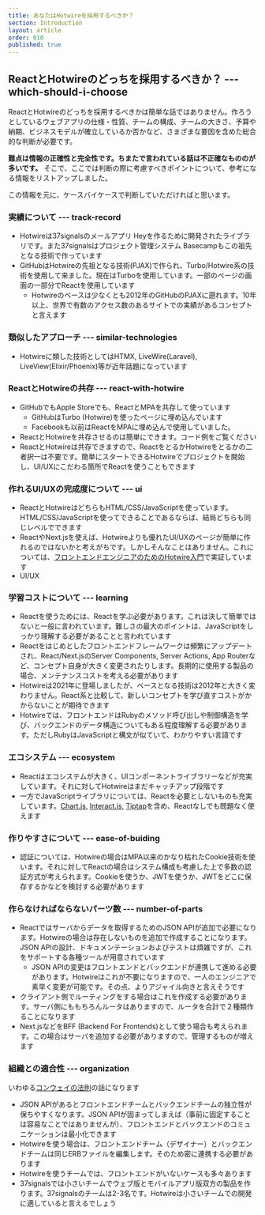 ```yaml
---
title: あなたはHotwireを採用するべきか？
section: Introduction
layout: article
order: 010
published: true
---
```


## ReactとHotwireのどっちを採用するべきか？ --- which-should-i-choose

ReactとHotwireのどっちを採用するべきかは簡単な話ではありません。作ろうとしているウェブアプリの仕様・性質、チームの構成、チームの大きさ、予算や納期、ビジネスモデルが確立しているか否かなど、さまざまな要因を含めた総合的な判断が必要です。

**難点は情報の正確性と完全性です。ちまたで言われている話は不正確なもののが多いです。** そこで、ここでは判断の際に考慮すべきポイントについて、参考になる情報をリストアップしました。

この情報を元に、ケースバイケースで判断していただければと思います。

### 実績について --- track-record

* Hotwireは37signalsのメールアプリ Heyを作るために開発されたライブラリです。また37signalsはプロジェクト管理システム Basecampもこの祖先となる技術で作っています
* GitHubはHotwireの先祖となる技術(PJAX)で作られ、Turbo/Hotwire系の技術を使用して来ました。現在はTurboを使用しています。一部のページの画面の一部分でReactを使用しています
    * Hotwireのベースは少なくとも2012年のGitHubのPJAXに遡れます。10年以上、世界で有数のアクセス数のあるサイトでの実績があるコンセプトと言えます

### 類似したアプローチ --- similar-technologies

* Hotwireに類した技術としてはHTMX, LiveWire(Laravel), LiveView(Elixir/Phoenix)等が近年話題になっています

### ReactとHotwireの共存 --- react-with-hotwire

* GitHubでもApple Storeでも、ReactとMPAを共存して使っています
    * GitHubはTurbo (Hotwire)を使ったページに埋め込んでいます
    * Facebookも以前はReactをMPAに埋め込んで使用していました。
* ReactとHotwireを共存させるのは簡単にできます。コード例をご覧ください
* ReactとHotwireは共存できますので、ReactをとるかHotwireをとるかの二者択一は不要です。簡単にスタートできるHotwireでプロジェクトを開始し、UI/UXにこだわる箇所でReactを使うこともできます

### 作れるUI/UXの完成度について --- ui

* ReactとHotwireはどちらもHTML/CSS/JavaScriptを使っています。HTML/CSS/JavaScriptを使ってできることであるならば、結局どちらも同じレベルでできます
* ReactやNext.jsを使えば、Hotwireよりも優れたUI/UXのページが簡単に作れるのではないかと考えがちです。しかしそんなことはありません。これについては、[フロントエンドエンジニアのためのHotwire入門](https://hotwire-n-next.castle104.com)で実証しています
* UI/UX

### 学習コストについて --- learning

* Reactを使うためには、Reactを学ぶ必要があります。これは決して簡単ではないと一般に言われています。難しさの最大のポイントは、JavaScriptをしっかり理解する必要があることと言われています
* Reactをはじめとしたフロントエンドフレームワークは頻繁にアップデートされ、React/Next.jsのServer Components, Server Actions, App Routerなど、コンセプト自身が大きく変更されたりします。長期的に使用する製品の場合、メンテナンスコストを考える必要があります
* Hotwireは2021年に登場しましたが、ベースとなる技術は2012年と大きく変わりません。React系と比較して、新しいコンセプトを学び直すコストがかからないことが期待できます
* Hotwireでは、フロントエンドはRubyのメソッド呼び出しや制御構造を学び、バックエンドのデータ構造についてもある程度理解する必要があります。ただしRubyはJavaScriptと構文が似ていて、わかりやすい言語です

### エコシステム --- ecosystem

* Reactはエコシステムが大きく、UIコンポーネントライブラリーなどが充実しています。それに対してHotwireはまだキャッチアップ段階です
* 一方でJavaScriptライブラリについては、Reactを必要としないものも充実しています。[Chart.js](https://www.chartjs.org), [Interact.js](https://interactjs.io), [Tiptap](https://tiptap.dev)を含め、Reactなしでも問題なく使えます

### 作りやすさについて --- ease-of-buiding

* 認証については、Hotwireの場合はMPA以来のかなり枯れたCookie技術を使います。それに対してReactの場合はシステム構成も考慮した上で多数の認証方式が考えられます。Cookieを使うか、JWTを使うか、JWTをどこに保存するかなどを検討する必要があります

### 作らなければならないパーツ数 --- number-of-parts

* Reactではサーバからデータを取得するためのJSON APIが追加で必要になります。Hotwireの場合は存在しないものを追加で作成することになります。JSON APIの設計、ドキュメンテーションおよびテストは煩雑ですが、これをサポートする各種ツールが用意されています
    * JSON APIの変更はフロントエンドとバックエンドが連携して進める必要があります。Hotwireはこれが不要になりますので、一人のエンジニアで素早く変更が可能です。その点、よりアジャイル向きと言えそうです
* クライアント側でルーティングをする場合はこれを作成する必要があります。サーバ側にももちろんルータはありますので、ルータを合計で２種類作ることになります
* Next.jsなどをBFF (Backend For Frontends)として使う場合も考えられます。この場合はサーバを追加する必要がありますので、管理するものが増えます

### 組織との適合性 --- organization

いわゆる[コンウェイの法則](https://bliki-ja.github.io/ConwaysLaw)の話になります

* JSON APIがあるとフロントエンドチームとバックエンドチームの独立性が保ちやすくなります。JSON APIが固まってしまえば（事前に固定することは容易なことではありませんが）、フロントエンドとバックエンドのコミュニケーションは最小化できます
* Hotwireを使う場合は、フロントエンドチーム（デザイナー）とバックエンドチームは同じERBファイルを編集します。そのため密に連携する必要があります
* Hotwireを使うチームでは、フロントエンドがいないケースも多々あります
* 37signalsでは小さいチームでウェブ版とモバイルアプリ版双方の製品を作ります。37signalsのチームは2-3名です。Hotwireは小さいチームでの開発に適していると言えるでしょう
